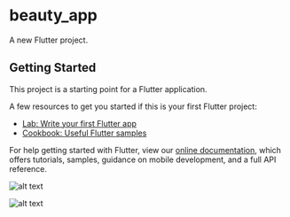 # beauty_app

A new Flutter project.

## Getting Started

This project is a starting point for a Flutter application.

A few resources to get you started if this is your first Flutter project:

- [Lab: Write your first Flutter app](https://flutter.dev/docs/get-started/codelab)
- [Cookbook: Useful Flutter samples](https://flutter.dev/docs/cookbook)

For help getting started with Flutter, view our
[online documentation](https://flutter.dev/docs), which offers tutorials,
samples, guidance on mobile development, and a full API reference.

![alt text](https://github.com/wisnupratama24/bauty-app/blob/main/assets/images/preview-1.png?raw=true)

![alt text](https://github.com/wisnupratama24/bauty-app/blob/main/assets/images/preview-2.png?raw=true)
